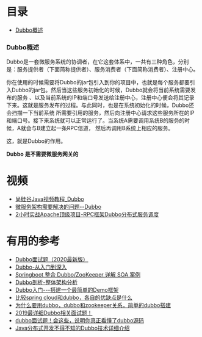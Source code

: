 
# 目录
* [Dubbo概述](#Dubbo概述)



### Dubbo概述

Dubbo是一套微服务系统的协调者，在它这套体系中，一共有三种角色，分别是：服务提供者（下面简称提供者）、服务消费者（下面简称消费者）、注册中心。

你在使用的时候需要将Dubbo的jar包引入到你的项目中，也就是每个服务都要引入Dubbo的jar包。然后当这些服务初始化的时候，Dubbo就会将当前系统需要发布的服务
、以及当前系统的IP和端口号发送给注册中心，注册中心便会将其记录下来。这就是服务发布的过程。与此同时，也是在系统初始化的时候，Dubbo还会扫描一下当前系统
所需要引用的服务，然后向注册中心请求这些服务所在的IP和端口号。接下来系统就可以正常运行了。当系统A需要调用系统B的服务的时候，A就会与B建立起一条RPC信道，
然后再调用B系统上相应的服务。

这，就是Dubbo的作用。

**Dubbo 是不需要微服务网关的**



# 视频

* [尚硅谷Java视频教程_Dubbo](https://www.bilibili.com/video/av30612478?from=search&seid=11334929433863206245)
* [微服务架构需要解决的问题--Dubbo](https://www.bilibili.com/video/av65833021?p=13)
* [2小时实战Apache顶级项目-RPC框架Dubbo分布式服务调度](https://www.imooc.com/learn/1096)
# 有用的参考
* [Dubbo面试题（2020最新版）](https://blog.csdn.net/ThinkWon/article/details/104390006)
* [Dubbo-从入门到深入](http://ifeve.com/dubbo-learn-book/)
* [Springboot 整合 Dubbo/ZooKeeper 详解 SOA 案例](http://ifeve.com/springboot-%E6%95%B4%E5%90%88-dubbozookeeper-%E8%AF%A6%E8%A7%A3-soa-%E6%A1%88%E4%BE%8B/)
* [Dubbo剖析-整体架构分析](http://ifeve.com/dubbo-framework/)
* [Dubbo入门---搭建一个最简单的Demo框架](https://blog.csdn.net/noaman_wgs/article/details/70214612)
* [比较spring cloud和dubbo，各自的优缺点是什么](https://blog.csdn.net/u010664947/article/details/80007767)
* [为什么要用dubbo，dubbo和zookeeper关系，简单的dubbo搭建](https://blog.csdn.net/u013206293/article/details/79643588)
* [2019最详细Dubbo相关面试题！](https://zhuanlan.zhihu.com/p/65193437)
* [dubbo面试题！会这些，说明你真正看懂了dubbo源码](https://mp.weixin.qq.com/s?__biz=MzA5NTUzNTA2Mw==&mid=2454932968&idx=1&sn=f85707232789cbb41c2bebffcb67507b&scene=21#wechat_redirect)
* [Java分布式开发不得不知的Dubbo技术详细介绍](https://blog.csdn.net/u011277123/article/details/78081798?ops_request_misc=%257B%2522request%255Fid%2522%253A%2522158527005719195239834846%2522%252C%2522scm%2522%253A%252220140713.130056874..%2522%257D&request_id=158527005719195239834846&biz_id=0&utm_source=distribute.pc_search_result.none-task)
